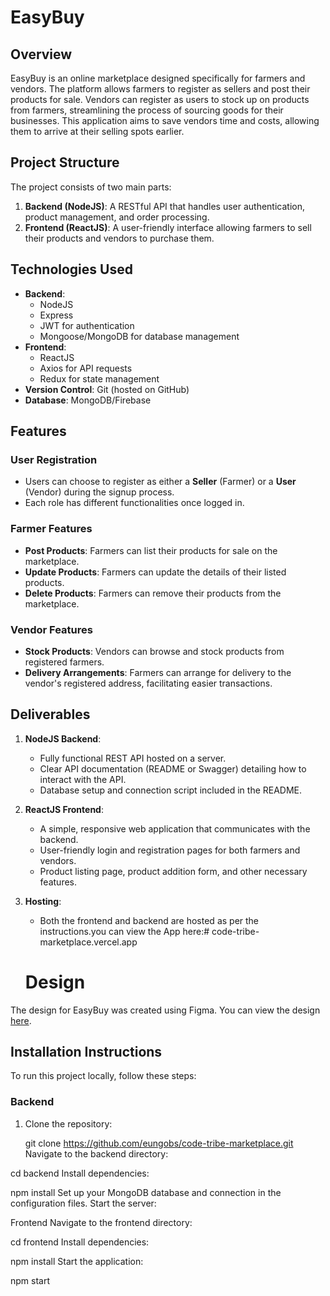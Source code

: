 # EasyBuy

## Overview
EasyBuy is an online marketplace designed specifically for farmers and vendors. The platform allows farmers to register as sellers and post their products for sale. Vendors can register as users to stock up on products from farmers, streamlining the process of sourcing goods for their businesses. This application aims to save vendors time and costs, allowing them to arrive at their selling spots earlier.

## Project Structure
The project consists of two main parts:
1. **Backend (NodeJS)**: A RESTful API that handles user authentication, product management, and order processing.
2. **Frontend (ReactJS)**: A user-friendly interface allowing farmers to sell their products and vendors to purchase them.

## Technologies Used
- **Backend**: 
  - NodeJS
  - Express
  - JWT for authentication
  - Mongoose/MongoDB for database management
- **Frontend**:
  - ReactJS
  - Axios for API requests
  - Redux for state management
- **Version Control**: Git (hosted on GitHub)
- **Database**: MongoDB/Firebase

## Features

### User Registration
- Users can choose to register as either a **Seller** (Farmer) or a **User** (Vendor) during the signup process.
- Each role has different functionalities once logged in.

### Farmer Features
- **Post Products**: Farmers can list their products for sale on the marketplace.
- **Update Products**: Farmers can update the details of their listed products.
- **Delete Products**: Farmers can remove their products from the marketplace.

### Vendor Features
- **Stock Products**: Vendors can browse and stock products from registered farmers.
- **Delivery Arrangements**: Farmers can arrange for delivery to the vendor's registered address, facilitating easier transactions.

## Deliverables
1. **NodeJS Backend**:
   - Fully functional REST API hosted on a server.
   - Clear API documentation (README or Swagger) detailing how to interact with the API.
   - Database setup and connection script included in the README.

2. **ReactJS Frontend**:
   - A simple, responsive web application that communicates with the backend.
   - User-friendly login and registration pages for both farmers and vendors.
   - Product listing page, product addition form, and other necessary features.

3. **Hosting**:
   - Both the frontend and backend are hosted as per the instructions.you can view the App here:# code-tribe-marketplace.vercel.app

   # Design
The design for EasyBuy was created using Figma. You can view the design [here](https://www.figma.com/design/uxZRatIhSu78aeAlkmJTra/Untitled?node-id=0-1&t=jQVEfgFxATaEVVdw-1).


## Installation Instructions
To run this project locally, follow these steps:

### Backend
1. Clone the repository:

   git clone https://github.com/eungobs/code-tribe-marketplace.git
Navigate to the backend directory:

cd backend
Install dependencies:

npm install
Set up your MongoDB database and connection in the configuration files.
Start the server:

Frontend
Navigate to the frontend directory:

cd frontend
Install dependencies:

npm install
Start the application:

npm start